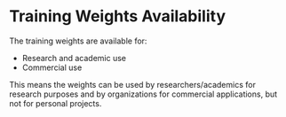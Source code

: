 # Training Weights Availability

The training weights are available for:
- Research and academic use
- Commercial use

This means the weights can be used by researchers/academics for research purposes and by organizations for commercial applications, but not for personal projects. 